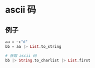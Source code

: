 # ascii 码

## 例子

```elixir
aa = ~c"d"
bb = aa |> List.to_string

# 获取 ascii 码
bb |> String.to_charlist |> List.first
```
